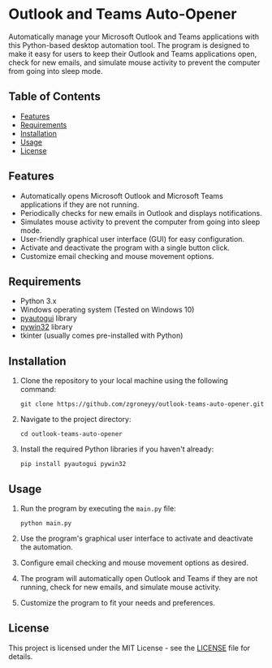 # Outlook and Teams Auto-Opener

Automatically manage your Microsoft Outlook and Teams applications with this Python-based desktop automation tool. The program is designed to make it easy for users to keep their Outlook and Teams applications open, check for new emails, and simulate mouse activity to prevent the computer from going into sleep mode.

## Table of Contents
- [Features](#features)
- [Requirements](#requirements)
- [Installation](#installation)
- [Usage](#usage)
- [License](#license)

## Features
- Automatically opens Microsoft Outlook and Microsoft Teams applications if they are not running.
- Periodically checks for new emails in Outlook and displays notifications.
- Simulates mouse activity to prevent the computer from going into sleep mode.
- User-friendly graphical user interface (GUI) for easy configuration.
- Activate and deactivate the program with a single button click.
- Customize email checking and mouse movement options.

## Requirements
- Python 3.x
- Windows operating system (Tested on Windows 10)
- [pyautogui](https://pypi.org/project/PyAutoGUI/) library
- [pywin32](https://pypi.org/project/pywin32/) library
- tkinter (usually comes pre-installed with Python)

## Installation
1. Clone the repository to your local machine using the following command:
   ```shell
   git clone https://github.com/zgroneyy/outlook-teams-auto-opener.git
   ```
2. Navigate to the project directory:
   ```shell
   cd outlook-teams-auto-opener
   ```
3. Install the required Python libraries if you haven't already:
   ```shell
   pip install pyautogui pywin32
   ```

## Usage
1. Run the program by executing the `main.py` file:
   ```shell
   python main.py
   ```

2. Use the program's graphical user interface to activate and deactivate the automation.
   
3. Configure email checking and mouse movement options as desired.

4. The program will automatically open Outlook and Teams if they are not running, check for new emails, and simulate mouse activity.

5. Customize the program to fit your needs and preferences.

## License
This project is licensed under the MIT License - see the [LICENSE](LICENSE) file for details.
```

